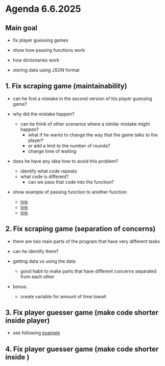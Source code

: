 # Agenda 6.6.2025

## Main goal

- fix player guessing games

- show how passing functions work

- how dictionaries work

- storing data using JSON format

## 1. Fix scraping game (maintainability)

- can he find a mistake in the second version of his player guessing game?

- why did the mistake happen?
  - can he think of other scenarios where a similar mistake might happen?
    - what if he wants to change the way that the game talks to the player?
    - or add a limit to the number of rounds?
    - change time of waiting

- does he have any idea how to avoid this problem?
  - identify what code repeats
  - what code is different?
    - can we pass that code into the function?

- show example of passing function to another function
  - [link](../25_06_06/0Examples/0passing_functions.py)
  - [link](../25_06_06/0Examples/1passing_functions.py)
  - [link](../25_06_06/0Examples/2passing_functions.py)

## 2. Fix scraping game (separation of concerns)

- there are two main parts of the program that have very different tasks
- can he identify them?

- getting data vs using the data
  - good habit to make parts that have different concerns separated from each other

- bonus:
  - create variable for amount of time towait 

## 3. Fix player guesser game (make code shorter inside player)

- see following [example](../25_06_06/0Examples/0a_shorter_if.py)

## 4. Fix player guesser game (make code shorter inside )
